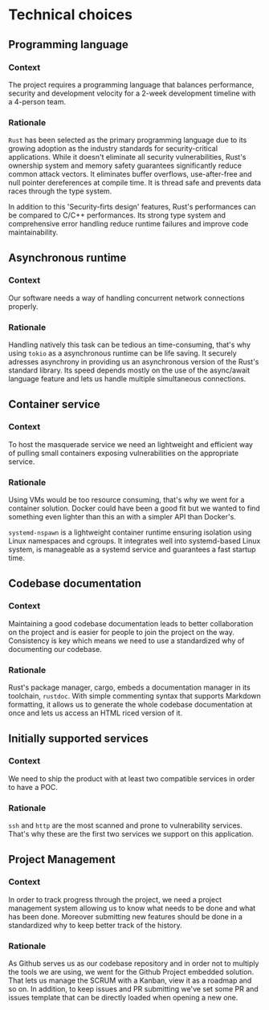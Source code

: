 # Technical choices

## Programming language

### Context

The project requires a programming language that balances performance, security
and development velocity for a 2-week development timeline with a 4-person team.

### Rationale

`Rust` has been selected as the primary programming language due to its growing
adoption as the industry standards for security-critical applications. While it
doesn't eliminate all security vulnerabilities, Rust's ownership system and
memory safety guarantees significantly reduce common attack vectors. It
eliminates buffer overflows, use-after-free and null pointer dereferences at
compile time. It is thread safe and prevents data races through the type system.

In addition to this 'Security-firts design' features, Rust's performances can be
compared to C/C++ performances. Its strong type system and comprehensive error
handling reduce runtime failures and improve code maintainability.

## Asynchronous runtime

### Context

Our software needs a way of handling concurrent network connections properly.

### Rationale

Handling natively this task can be tedious an time-consuming, that's why using
`tokio` as a asynchronous runtime can be life saving. It securely adresses
asynchrony in providing us an asynchronous version of the Rust's standard
library. Its speed depends mostly on the use of the async/await language feature
and lets us handle multiple simultaneous connections.

## Container service

### Context

To host the masquerade service we need an lightweight and efficient way of
pulling small containers exposing vulnerabilities on the appropriate service.

### Rationale

Using VMs would be too resource consuming, that's why we went for a container
solution. Docker could have been a good fit but we wanted to find something even
lighter than this an with a simpler API than Docker's.

`systemd-nspawn` is a lightweight container runtime ensuring isolation using
Linux namespaces and cgroups. It integrates well into systemd-based Linux
system, is manageable as a systemd service and guarantees a fast startup time.

## Codebase documentation

### Context

Maintaining a good codebase documentation leads to better collaboration on the
project and is easier for people to join the project on the way. Consistency is
key which means we need to use a standardized why of documenting our codebase.

### Rationale

Rust's package manager, cargo, embeds a documentation manager in its toolchain,
`rustdoc`. With simple commenting syntax that supports Markdown formatting, it
allows us to generate the whole codebase documentation at once and lets us
access an HTML riced version of it.

## Initially supported services

### Context

We need to ship the product with at least two compatible services in order to
have a POC.

### Rationale

`ssh` and `http` are the most scanned and prone to vulnerability services.
That's why these are the first two services we support on this application.

## Project Management

### Context

In order to track progress through the project, we need a project management
system allowing us to know what needs to be done and what has been done.
Moreover submitting new features should be done in a standardized why to keep
better track of the history.

### Rationale

As Github serves us as our codebase repository and in order not to multiply the
tools we are using, we went for the Github Project embedded solution. That lets
us manage the SCRUM with a Kanban, view it as a roadmap and so on. In addition,
to keep issues and PR submitting we've set some PR and issues template that can
be directly loaded when opening a new one.

